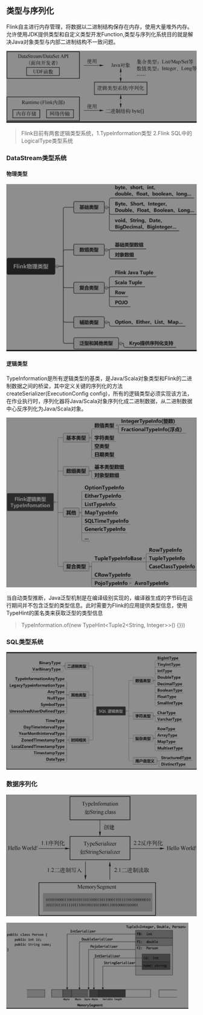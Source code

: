 ## 类型与序列化
Flink自主进行内存管理，将数据以二进制结构保存在内存，使用大量堆外内存。允许使用JDK提供类型和自定义类型开发Function,类型与序列化系统目的就是解决Java对象类型与内部二进制结构不一致问题。

![类型序列化作用.png](../img/类型序列化作用.png)
> Flink目前有两套逻辑类型系统，1.TypeInformation类型 2.Flink SQL中的LogicalType类型系统
### DataStream类型系统
#### 物理类型
![Flink物理类型分类.png](../img/Flink物理类型分类.png)

#### 逻辑类型
TypeInformation是所有逻辑类型的基类，是Java/Scala对象类型和Flink的二进制数据之间的桥梁，其中定义关键的序列化的方法createSerializer(ExecutionConfig config)，所有的逻辑类型必须实现该方法，在作业执行时，序列化器将Java/Scala对象序列化成二进制数据，从二进制数据中心反序列化为Java/Scala对象。

![Flink逻辑类型分类.png](../img/Flink逻辑类型分类.png)

当自动类型推断，Java泛型机制是在编译级别实现的，编译器生成的字节码在运行期间并不包含泛型的类型信息。此时需要为Flink的应用提供类型信息，使用TypeHint的匿名类来获取泛型的类型信息
> TypeInformation.of(new TypeHint<Tuple2<String, Integer>>() {}))

### SQL类型系统

![FlinkSql逻辑类型.png](../img/FlinkSql逻辑类型.png)


### 数据序列化
![序列化与反序列化过程.png](../img/序列化与反序列化过程.png)

![嵌套类型序列化.png](../img/嵌套类型序列化.png)